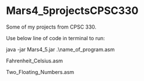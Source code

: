 # Mars4_5projectsCPSC330

Some of my projects from CPSC 330.

Use below line of code in terminal to run: 

java -jar Mars4_5.jar .\name_of_program.asm

Fahrenheit_Celsius.asm

Two_Floating_Numbers.asm
